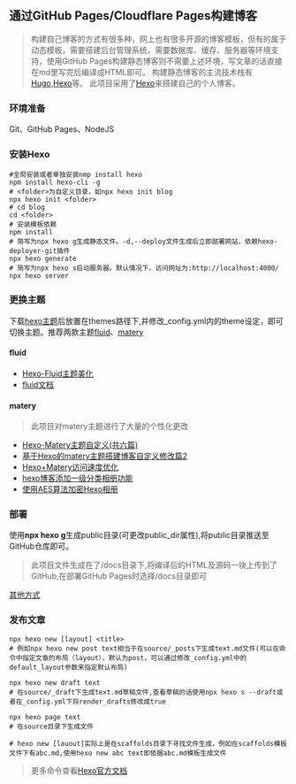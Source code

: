## 通过GitHub Pages/Cloudflare Pages构建博客

> 构建自己博客的方式有很多种，网上也有很多开源的博客模板，但有的属于动态模板，需要搭建后台管理系统，需要数据库、缓存、服务器等环境支持，使用GitHub Pages构建静态博客则不需要上述环境，写文章的话直接在md里写完后编译成HTML即可。
> 构建静态博客的主流技术栈有[Hugo](https://gohugo.io/),[Hexo](https://hexo.io/zh-cn/)等。
> 此项目采用了[Hexo](https://hexo.io/zh-cn/)来搭建自己的个人博客。

### 环境准备

Git、GitHub Pages、NodeJS

### 安装Hexo

```shell
#全局安装或者单独安装nmp install hexo
npm install hexo-cli -g
# <folder>为自定义目录，如npx hexo init blog
npx hexo init <folder>
# cd blog
cd <folder>
# 安装模板依赖
npm install
# 简写为npx hexo g生成静态文件。-d,--deploy文件生成后立即部署网站，依赖hexo-deployer-git插件
npx hexo generate
# 简写为npx hexo s启动服务器。默认情况下，访问网址为:http://localhost:4000/
npx hexo server
```

### 更换主题

下载[hexo主题](https://hexo.io/themes/)后放置在themes路径下,并修改_config.yml内的theme设定，即可切换主题。推荐两款主题[fluid](https://github.com/fluid-dev/hexo-theme-fluid)、[matery](https://blinkfox.github.io/)

#### fluid
- [Hexo-Fluid主题美化](https://blog.csdn.net/weixin_43471926/article/details/109798811)
- [fluid文档](https://hexo.fluid-dev.com/docs/start)

#### matery

> 此项目对matery主题进行了大量的个性化更改

- [Hexo-Matery主题自定义(共六篇)](https://blog.csdn.net/weixin_43662760/category_11551976.html)
- [基于Hexo的matery主题搭建博客自定义修改篇2](https://blog.17lai.site/posts/4d8a0b22/)
- [Hexo+Matery访问速度优化](https://blog.sky03.cn/posts/42790.html)
- [hexo博客添加一级分类相册功能](https://liyangzone.com/article/2019-07-22-hexo-blog-add-gallery-tutorial/)
- [使用AES算法加密Hexo相册](https://liyangzone.com/article/2019-07-30-hexo-blog-encrypt-gallery/)

### 部署

使用**npx hexo g**生成public目录(可更改public_dir属性),将public目录推送至GitHub仓库即可。

> 此项目文件生成在了/docs目录下,将编译后的HTML及源码一块上传到了GitHub,在部署GitHub Pages时选择/docs目录即可

[其他方式](https://hexo.io/zh-cn/docs/github-pages)

### 发布文章

```shell
npx hexo new [layout] <title>
# 例如npx hexo new post text相当于在source/_posts下生成text.md文件(可以在命令中指定文章的布局（layout），默认为post，可以通过修改_config.yml中的default_layout参数来指定默认布局)

npx hexo new draft text
# 在source/_draft下生成text.md草稿文件,查看草稿的话使用npx hexo s --draft或者在_config.yml下将render_drafts修改成true

npx hexo page text
# 在source目录下生成文件

# hexo new [lauout]实际上是在scaffolds目录下寻找文件生成，例如在scaffolds模板文件下有abc.md,使用hexo new abc text即依据abc.md模板生成文件
```

> 更多命令查看[Hexo官方文档](https://hexo.io/zh-cn/docs/)
